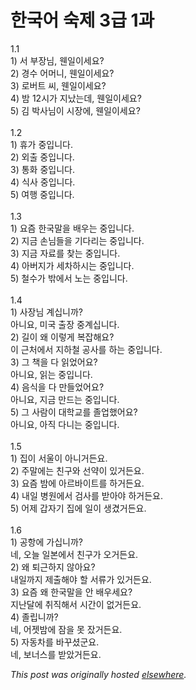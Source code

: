 # 한국어 숙제 3급 1과

<div>
<div>1.1</div>1) 서 부장님, 웬일이세요?<br><div>2) 경수 어머니, 웬일이세요?</div>3) 로버트 씨, 웬일이세요?<br><div>4) 밤 12시가 지났는데, 웬일이세요?</div>5) 김 박사님이 시장에, 웬일이세요?<br><div> </div>
<br><div>1.2</div>1) 휴가 중입니다.<br><div>2) 외출 중입니다.</div>3) 통화 중입니다.<br><div>4) 식사 중입니다.</div>5) 여행 중입니다.<br><div> </div>
<br><div>1.3</div>1) 요즘 한국말을 배우는 중입니다.<br><div>2) 지금 손님들을 기다리는 중입니다.</div>3) 지금 자료를 찾는 중입니다.<br><div>4) 아버지가 세차하시는 중입니다.</div>5) 철수가 밖에서 노는 중입니다.<br><div> </div>
<br><div>1.4</div>1) 사장님 계십니까?<br><div>아니요, 미국 출장 중계십니다.</div>2) 길이 왜 이렇게 복잡해요?<br><div>이 근처에서 지하철 공사를 하는 중입니다.</div>3) 그 책을 다 읽었어요?<br><div>아니요, 읽는 중입니다.</div>4) 음식을 다 만들었어요?<br><div>아니요, 지금 만드는 중입니다.</div>5) 그 사람이 대학교를 졸업했어요?<br><div>아니요, 아직 다니는 중입니다.</div>
<br><div> </div>1.5<br><div>1) 집이 서울이 아니거든요.</div>2) 주말에는 친구와 선약이 있거든요.<br><div>3) 요즘 밤에 아르바이트를 하거든요.</div>4) 내일 병원에서 검사를 받아야 하거든요.<br><div>5) 어제 갑자기 집에 일이 생겼거든요.</div>
<br><div> </div>1.6<br><div>1) 공항에 가십니까?</div>네, 오늘 일본에서 친구가 오거든요.<br><div>2) 왜 퇴근하지 않아요?<br>내일까지 제출해야 할 서류가 있거든요.</div>
<div>3) 요즘 왜 한국말을 안 배우세요?<br>지난달에 취직해서 시간이 없거든요.</div>4) 졸립니까?<br><div>네, 어젯밤에 잠을 못 잤거든요.</div>5) 자동차를 바꾸셨군요.<br><div>네, 보너스를 받았거든요.</div>
</div>


*This post was originally hosted [elsewhere](http://planspace.blogspot.com/2009/04/3-1.html).*

